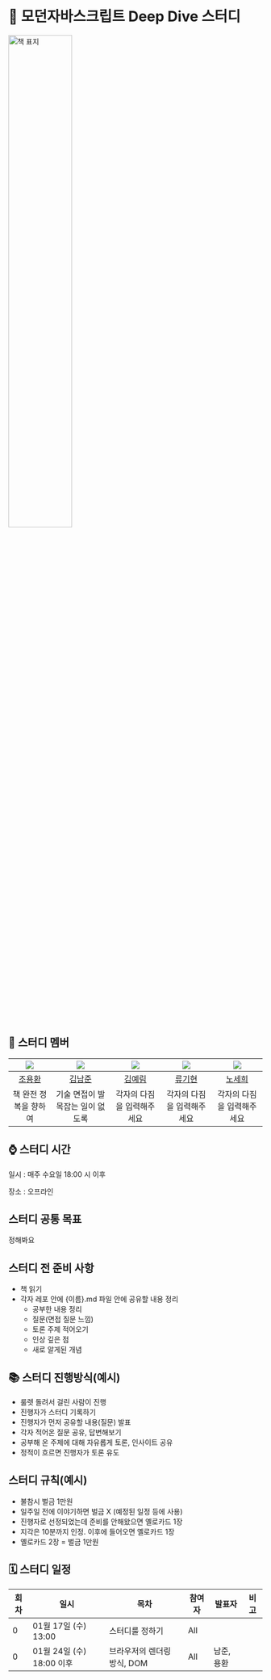 # 🧧 모던자바스크립트 Deep Dive 스터디

<img src="https://velog.velcdn.com/images/alswlfl29/post/02adb3dd-0d1a-481b-8250-9a19f7fae6af/image.jpeg" width="50%" alt="책 표지" />

## 🐥 스터디 멤버

|   ![](https://github.com/yhc-key.png?size=100)    | ![](https://github.com/namjunkim12.png?size=100)  | ![](https://github.com/Lainlnya.png?size=100) | ![](https://github.com/geekseal.png?size=100) |  ![](https://github.com/se2develop.png?size=100)  |
|:------------------------------------------------:|:--------------------------------------------:|:---------------------------------------------:|:--------------------------------------------:|:--------------------------------------------:|
|         [조용환](https://github.com/yhc-key)         |       [김남준](https://github.com/namjunkim12)       |      [김예림](https://github.com/Lainlnya)       |      [류기현](https://github.com/geekseal)       |       [노세희](https://github.com/se2develop)        |
|                책 완전 정복을 향하여                |           기술 면접이 발목잡는 일이 없도록              |     각자의 다짐을 입력해주세요        |             각자의 다짐을 입력해주세요               |                  각자의 다짐을 입력해주세요                  |

## ⌚ 스터디 시간

일시 : 매주 수요일 18:00 시 이후

장소 : 오프라인

## 스터디 공통 목표

정해봐요

## 스터디 전 준비 사항

- 책 읽기
- 각자 레포 안에 {이름}.md 파일 안에 공유할 내용 정리
  - 공부한 내용 정리
  - 질문(면접 질문 느낌)
  - 토론 주제 적어오기
  - 인상 깊은 점
  - 새로 알게된 개념

## 📚 스터디 진행방식(예시)

- 룰렛 돌려서 걸린 사람이 진행
- 진행자가 스터디 기록하기
- 진행자가 먼저 공유할 내용(질문) 발표
- 각자 적어온 질문 공유, 답변해보기
- 공부해 온 주제에 대해 자유롭게 토론, 인사이트 공유
- 정적이 흐르면 진행자가 토론 유도
  
## 스터디 규칙(예시) 

- 불참시 벌금 1만원
- 일주일 전에 이야기하면 벌금 X (예정된 일정 등에 사용)
- 진행자로 선정되었는데 준비를 안해왔으면 옐로카드 1장
- 지각은 10분까지 인정. 이후에 들어오면 옐로카드 1장
- 옐로카드 2장 = 벌금 1만원

## 🗓 스터디 일정

| 회차 | 일시                | 목차                | 참여자               | 발표자           | 비고                       |
| ---- |-------------------|-------------------|-------------------|---------------|--------------------------|
| 0    | 01월 17일 (수) 13:00   | 스터디룰 정하기          | All       |               ||
| 0    | 01월 24일 (수) 18:00 이후  | 브라우저의 렌더링 방식, DOM          | All       |       남준, 용환        ||





